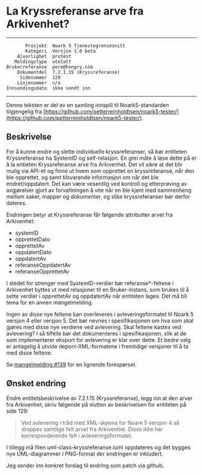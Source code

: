 La Kryssreferanse arve fra Arkivenhet?
======================================

 ------------------  ---------------------------------
           Prosjekt  Noark 5 Tjenestegrensesnitt
           Kategori  Versjon 1.0 beta
        Alvorlighet  protest
       Meldingstype  utelatt
    Brukerreferanse  pere@hungry.com
        Dokumentdel  7.2.1.15 (Kryssreferanse)
         Sidenummer  129
        Linjenummer  n/a
    Innsendingsdato  ikke sendt inn
 ------------------  ---------------------------------

Denne teksten er del av en samling innspill til Noark5-standarden
tilgjengelig fra
[https://github.com/petterreinholdtsen/noark5-tester/](https://github.com/petterreinholdtsen/noark5-tester/).

Beskrivelse
-----------

For å kunne endre og slette individuelle kryssreferanser, så bør
entiteten Kryssreferanse ha SystemID og self-relasjon.  En grei måte å
løse dette på er å la entieten Kryssreferanse arve fra Arkivenhet.
Det vil sikre at det blir mulig via API-et og finne ut hvem som
opprettet en kryssreferanse, når den ble opprettet, og samt
tilsvarende informasjon om når det ble endret/oppdatert.  Det kan være
vesentlig ved kontroll og etterprøving av avgjørelser gjort av
forvaltningen å vite når en ble kjent med sammenheng mellom saker,
mapper og dokumenter, og slike kryssreferanser bør derfor dateres.

Endringen betyr at Kryssreferanse får følgende attributter arvet fra
Arkivenhet:

 * systemID
 * opprettetDato
 * opprettetAv
 * oppdatertDato
 * oppdatertAv
 * referanseOppdatertAv
 * referanseOpprettetAv

I stedet for strenger med SystemID-verdier bør referanse*-feltene i
Arkivenhet byttes ut med relasjoner til en Bruker-instans, som brukes
til å sette verdier i opprettetAv og oppdatertAv når entiteten lages.
Det må bli tema for en annen mangelmelding.

Ingen av disse nye feltene kan overleveres i avleveringsformatet til
Noark 5 versjon 4 eller versjon 5.  Det bør nevnes i spesifikasjonen
om hva som skal gjøres med disse nye verdiene ved avlevering.  Skal
feltene kastes ved avlevering?  I så tilfelle bør det dokumenteres i
spesifikasjonen, slik at de som implementerer eksport for avlevering
er klar over dette.  Et bedre valg er antagelig å utvide
deponi-XML-formatene i fremtidige versjoner til å ta med disse
feltene.

Se
[mangelmelding
#139](https://github.com/arkivverket/noark5-tjenestegrensesnitt-standard/issues/139)
for en lignende forespørsel.

Ønsket endring
--------------

Endre entitetsbeskrivelse av 7.2.1.15 (Kryssreferanse), legg inn at
den arver fra Arkivenhet, skriv følgende på slutten av beskrivelsen
for entiteten på side 129:

> Ved avlevering i tråd med XML-skjema for Noark 5 versjon 4 så
> droppes samtlige felt arvet fra Arkivenhet.  Disse ikke har
> korresponderende felt i avleveringsformatet.

I tillegg må filen uml-class-kryssreferanse.iuml oppdateres og det
bygges nye UML-diagrammer i PNG-format der endringen er inkludert.

Jeg sender inn konkret forslag til endring som patch via github.
